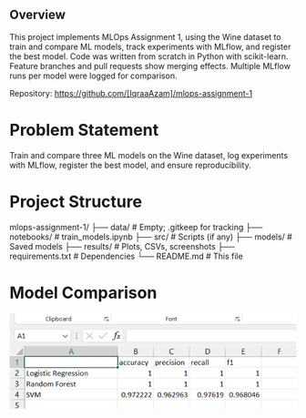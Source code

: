 ## Overview

This project implements MLOps Assignment 1, using the Wine dataset to train and compare ML models, track experiments with MLflow, and register the best model. Code was written from scratch in Python with scikit-learn. Feature branches and pull requests show merging effects. Multiple MLflow runs per model were logged for comparison.

Repository: https://github.com/[IqraaAzam]/mlops-assignment-1

# Problem Statement

Train and compare three ML models on the Wine dataset, log experiments with MLflow, register the best model, and ensure reproducibility.

# Project Structure
mlops-assignment-1/
├── data/               # Empty; .gitkeep for tracking
├── notebooks/          # train_models.ipynb
├── src/                # Scripts (if any)
├── models/             # Saved models
├── results/            # Plots, CSVs, screenshots
├── requirements.txt    # Dependencies
└── README.md           # This file

# Model Comparison
![alt text](image.png)